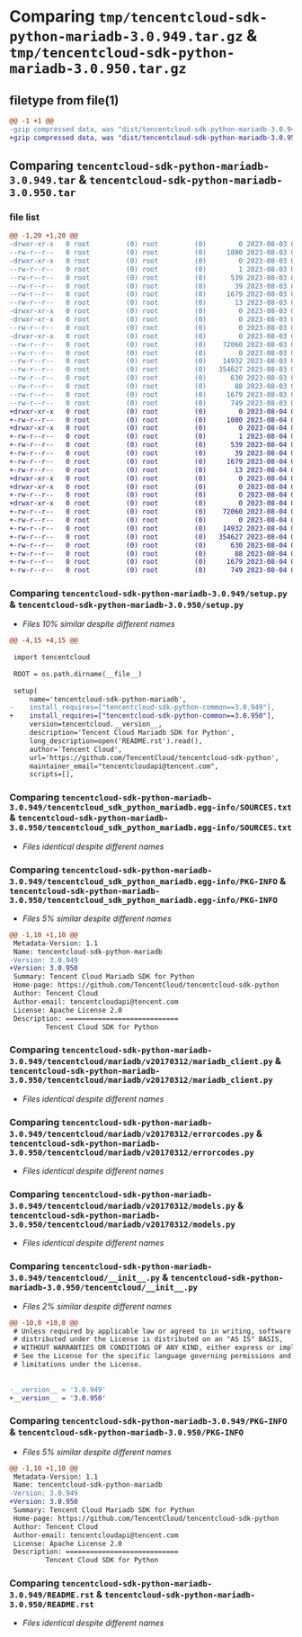 # Comparing `tmp/tencentcloud-sdk-python-mariadb-3.0.949.tar.gz` & `tmp/tencentcloud-sdk-python-mariadb-3.0.950.tar.gz`

## filetype from file(1)

```diff
@@ -1 +1 @@
-gzip compressed data, was "dist/tencentcloud-sdk-python-mariadb-3.0.949.tar", last modified: Thu Aug  3 00:29:18 2023, max compression
+gzip compressed data, was "dist/tencentcloud-sdk-python-mariadb-3.0.950.tar", last modified: Fri Aug  4 00:30:16 2023, max compression
```

## Comparing `tencentcloud-sdk-python-mariadb-3.0.949.tar` & `tencentcloud-sdk-python-mariadb-3.0.950.tar`

### file list

```diff
@@ -1,20 +1,20 @@
-drwxr-xr-x   0 root         (0) root         (0)        0 2023-08-03 00:29:18.000000 tencentcloud-sdk-python-mariadb-3.0.949/
--rw-r--r--   0 root         (0) root         (0)     1080 2023-08-03 00:29:18.000000 tencentcloud-sdk-python-mariadb-3.0.949/setup.py
-drwxr-xr-x   0 root         (0) root         (0)        0 2023-08-03 00:29:18.000000 tencentcloud-sdk-python-mariadb-3.0.949/tencentcloud_sdk_python_mariadb.egg-info/
--rw-r--r--   0 root         (0) root         (0)        1 2023-08-03 00:29:18.000000 tencentcloud-sdk-python-mariadb-3.0.949/tencentcloud_sdk_python_mariadb.egg-info/dependency_links.txt
--rw-r--r--   0 root         (0) root         (0)      539 2023-08-03 00:29:18.000000 tencentcloud-sdk-python-mariadb-3.0.949/tencentcloud_sdk_python_mariadb.egg-info/SOURCES.txt
--rw-r--r--   0 root         (0) root         (0)       39 2023-08-03 00:29:18.000000 tencentcloud-sdk-python-mariadb-3.0.949/tencentcloud_sdk_python_mariadb.egg-info/requires.txt
--rw-r--r--   0 root         (0) root         (0)     1679 2023-08-03 00:29:18.000000 tencentcloud-sdk-python-mariadb-3.0.949/tencentcloud_sdk_python_mariadb.egg-info/PKG-INFO
--rw-r--r--   0 root         (0) root         (0)       13 2023-08-03 00:29:18.000000 tencentcloud-sdk-python-mariadb-3.0.949/tencentcloud_sdk_python_mariadb.egg-info/top_level.txt
-drwxr-xr-x   0 root         (0) root         (0)        0 2023-08-03 00:29:18.000000 tencentcloud-sdk-python-mariadb-3.0.949/tencentcloud/
-drwxr-xr-x   0 root         (0) root         (0)        0 2023-08-03 00:29:18.000000 tencentcloud-sdk-python-mariadb-3.0.949/tencentcloud/mariadb/
--rw-r--r--   0 root         (0) root         (0)        0 2023-08-03 00:29:18.000000 tencentcloud-sdk-python-mariadb-3.0.949/tencentcloud/mariadb/__init__.py
-drwxr-xr-x   0 root         (0) root         (0)        0 2023-08-03 00:29:18.000000 tencentcloud-sdk-python-mariadb-3.0.949/tencentcloud/mariadb/v20170312/
--rw-r--r--   0 root         (0) root         (0)    72060 2023-08-03 00:29:18.000000 tencentcloud-sdk-python-mariadb-3.0.949/tencentcloud/mariadb/v20170312/mariadb_client.py
--rw-r--r--   0 root         (0) root         (0)        0 2023-08-03 00:29:18.000000 tencentcloud-sdk-python-mariadb-3.0.949/tencentcloud/mariadb/v20170312/__init__.py
--rw-r--r--   0 root         (0) root         (0)    14932 2023-08-03 00:29:18.000000 tencentcloud-sdk-python-mariadb-3.0.949/tencentcloud/mariadb/v20170312/errorcodes.py
--rw-r--r--   0 root         (0) root         (0)   354627 2023-08-03 00:29:18.000000 tencentcloud-sdk-python-mariadb-3.0.949/tencentcloud/mariadb/v20170312/models.py
--rw-r--r--   0 root         (0) root         (0)      630 2023-08-03 00:29:18.000000 tencentcloud-sdk-python-mariadb-3.0.949/tencentcloud/__init__.py
--rw-r--r--   0 root         (0) root         (0)       88 2023-08-03 00:29:18.000000 tencentcloud-sdk-python-mariadb-3.0.949/setup.cfg
--rw-r--r--   0 root         (0) root         (0)     1679 2023-08-03 00:29:18.000000 tencentcloud-sdk-python-mariadb-3.0.949/PKG-INFO
--rw-r--r--   0 root         (0) root         (0)      749 2023-08-03 00:29:18.000000 tencentcloud-sdk-python-mariadb-3.0.949/README.rst
+drwxr-xr-x   0 root         (0) root         (0)        0 2023-08-04 00:30:16.000000 tencentcloud-sdk-python-mariadb-3.0.950/
+-rw-r--r--   0 root         (0) root         (0)     1080 2023-08-04 00:30:16.000000 tencentcloud-sdk-python-mariadb-3.0.950/setup.py
+drwxr-xr-x   0 root         (0) root         (0)        0 2023-08-04 00:30:16.000000 tencentcloud-sdk-python-mariadb-3.0.950/tencentcloud_sdk_python_mariadb.egg-info/
+-rw-r--r--   0 root         (0) root         (0)        1 2023-08-04 00:30:16.000000 tencentcloud-sdk-python-mariadb-3.0.950/tencentcloud_sdk_python_mariadb.egg-info/dependency_links.txt
+-rw-r--r--   0 root         (0) root         (0)      539 2023-08-04 00:30:16.000000 tencentcloud-sdk-python-mariadb-3.0.950/tencentcloud_sdk_python_mariadb.egg-info/SOURCES.txt
+-rw-r--r--   0 root         (0) root         (0)       39 2023-08-04 00:30:16.000000 tencentcloud-sdk-python-mariadb-3.0.950/tencentcloud_sdk_python_mariadb.egg-info/requires.txt
+-rw-r--r--   0 root         (0) root         (0)     1679 2023-08-04 00:30:16.000000 tencentcloud-sdk-python-mariadb-3.0.950/tencentcloud_sdk_python_mariadb.egg-info/PKG-INFO
+-rw-r--r--   0 root         (0) root         (0)       13 2023-08-04 00:30:16.000000 tencentcloud-sdk-python-mariadb-3.0.950/tencentcloud_sdk_python_mariadb.egg-info/top_level.txt
+drwxr-xr-x   0 root         (0) root         (0)        0 2023-08-04 00:30:16.000000 tencentcloud-sdk-python-mariadb-3.0.950/tencentcloud/
+drwxr-xr-x   0 root         (0) root         (0)        0 2023-08-04 00:30:16.000000 tencentcloud-sdk-python-mariadb-3.0.950/tencentcloud/mariadb/
+-rw-r--r--   0 root         (0) root         (0)        0 2023-08-04 00:30:16.000000 tencentcloud-sdk-python-mariadb-3.0.950/tencentcloud/mariadb/__init__.py
+drwxr-xr-x   0 root         (0) root         (0)        0 2023-08-04 00:30:16.000000 tencentcloud-sdk-python-mariadb-3.0.950/tencentcloud/mariadb/v20170312/
+-rw-r--r--   0 root         (0) root         (0)    72060 2023-08-04 00:30:16.000000 tencentcloud-sdk-python-mariadb-3.0.950/tencentcloud/mariadb/v20170312/mariadb_client.py
+-rw-r--r--   0 root         (0) root         (0)        0 2023-08-04 00:30:16.000000 tencentcloud-sdk-python-mariadb-3.0.950/tencentcloud/mariadb/v20170312/__init__.py
+-rw-r--r--   0 root         (0) root         (0)    14932 2023-08-04 00:30:16.000000 tencentcloud-sdk-python-mariadb-3.0.950/tencentcloud/mariadb/v20170312/errorcodes.py
+-rw-r--r--   0 root         (0) root         (0)   354627 2023-08-04 00:30:16.000000 tencentcloud-sdk-python-mariadb-3.0.950/tencentcloud/mariadb/v20170312/models.py
+-rw-r--r--   0 root         (0) root         (0)      630 2023-08-04 00:30:16.000000 tencentcloud-sdk-python-mariadb-3.0.950/tencentcloud/__init__.py
+-rw-r--r--   0 root         (0) root         (0)       88 2023-08-04 00:30:16.000000 tencentcloud-sdk-python-mariadb-3.0.950/setup.cfg
+-rw-r--r--   0 root         (0) root         (0)     1679 2023-08-04 00:30:16.000000 tencentcloud-sdk-python-mariadb-3.0.950/PKG-INFO
+-rw-r--r--   0 root         (0) root         (0)      749 2023-08-04 00:30:16.000000 tencentcloud-sdk-python-mariadb-3.0.950/README.rst
```

### Comparing `tencentcloud-sdk-python-mariadb-3.0.949/setup.py` & `tencentcloud-sdk-python-mariadb-3.0.950/setup.py`

 * *Files 10% similar despite different names*

```diff
@@ -4,15 +4,15 @@
 
 import tencentcloud
 
 ROOT = os.path.dirname(__file__)
 
 setup(
     name='tencentcloud-sdk-python-mariadb',
-    install_requires=["tencentcloud-sdk-python-common==3.0.949"],
+    install_requires=["tencentcloud-sdk-python-common==3.0.950"],
     version=tencentcloud.__version__,
     description='Tencent Cloud Mariadb SDK for Python',
     long_description=open('README.rst').read(),
     author='Tencent Cloud',
     url='https://github.com/TencentCloud/tencentcloud-sdk-python',
     maintainer_email="tencentcloudapi@tencent.com",
     scripts=[],
```

### Comparing `tencentcloud-sdk-python-mariadb-3.0.949/tencentcloud_sdk_python_mariadb.egg-info/SOURCES.txt` & `tencentcloud-sdk-python-mariadb-3.0.950/tencentcloud_sdk_python_mariadb.egg-info/SOURCES.txt`

 * *Files identical despite different names*

### Comparing `tencentcloud-sdk-python-mariadb-3.0.949/tencentcloud_sdk_python_mariadb.egg-info/PKG-INFO` & `tencentcloud-sdk-python-mariadb-3.0.950/tencentcloud_sdk_python_mariadb.egg-info/PKG-INFO`

 * *Files 5% similar despite different names*

```diff
@@ -1,10 +1,10 @@
 Metadata-Version: 1.1
 Name: tencentcloud-sdk-python-mariadb
-Version: 3.0.949
+Version: 3.0.950
 Summary: Tencent Cloud Mariadb SDK for Python
 Home-page: https://github.com/TencentCloud/tencentcloud-sdk-python
 Author: Tencent Cloud
 Author-email: tencentcloudapi@tencent.com
 License: Apache License 2.0
 Description: ============================
         Tencent Cloud SDK for Python
```

### Comparing `tencentcloud-sdk-python-mariadb-3.0.949/tencentcloud/mariadb/v20170312/mariadb_client.py` & `tencentcloud-sdk-python-mariadb-3.0.950/tencentcloud/mariadb/v20170312/mariadb_client.py`

 * *Files identical despite different names*

### Comparing `tencentcloud-sdk-python-mariadb-3.0.949/tencentcloud/mariadb/v20170312/errorcodes.py` & `tencentcloud-sdk-python-mariadb-3.0.950/tencentcloud/mariadb/v20170312/errorcodes.py`

 * *Files identical despite different names*

### Comparing `tencentcloud-sdk-python-mariadb-3.0.949/tencentcloud/mariadb/v20170312/models.py` & `tencentcloud-sdk-python-mariadb-3.0.950/tencentcloud/mariadb/v20170312/models.py`

 * *Files identical despite different names*

### Comparing `tencentcloud-sdk-python-mariadb-3.0.949/tencentcloud/__init__.py` & `tencentcloud-sdk-python-mariadb-3.0.950/tencentcloud/__init__.py`

 * *Files 2% similar despite different names*

```diff
@@ -10,8 +10,8 @@
 # Unless required by applicable law or agreed to in writing, software
 # distributed under the License is distributed on an "AS IS" BASIS,
 # WITHOUT WARRANTIES OR CONDITIONS OF ANY KIND, either express or implied.
 # See the License for the specific language governing permissions and
 # limitations under the License.
 
 
-__version__ = '3.0.949'
+__version__ = '3.0.950'
```

### Comparing `tencentcloud-sdk-python-mariadb-3.0.949/PKG-INFO` & `tencentcloud-sdk-python-mariadb-3.0.950/PKG-INFO`

 * *Files 5% similar despite different names*

```diff
@@ -1,10 +1,10 @@
 Metadata-Version: 1.1
 Name: tencentcloud-sdk-python-mariadb
-Version: 3.0.949
+Version: 3.0.950
 Summary: Tencent Cloud Mariadb SDK for Python
 Home-page: https://github.com/TencentCloud/tencentcloud-sdk-python
 Author: Tencent Cloud
 Author-email: tencentcloudapi@tencent.com
 License: Apache License 2.0
 Description: ============================
         Tencent Cloud SDK for Python
```

### Comparing `tencentcloud-sdk-python-mariadb-3.0.949/README.rst` & `tencentcloud-sdk-python-mariadb-3.0.950/README.rst`

 * *Files identical despite different names*

